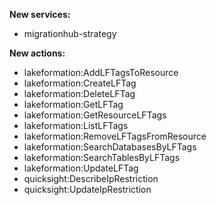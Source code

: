 **New services:**

- migrationhub-strategy

**New actions:**

- lakeformation:AddLFTagsToResource
- lakeformation:CreateLFTag
- lakeformation:DeleteLFTag
- lakeformation:GetLFTag
- lakeformation:GetResourceLFTags
- lakeformation:ListLFTags
- lakeformation:RemoveLFTagsFromResource
- lakeformation:SearchDatabasesByLFTags
- lakeformation:SearchTablesByLFTags
- lakeformation:UpdateLFTag
- quicksight:DescribeIpRestriction
- quicksight:UpdateIpRestriction
